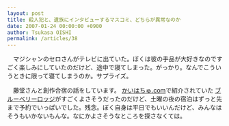 ```yaml
---
layout: post
title: 殺人犯と、遺族にインタビューするマスコミ、どちらが異常なのか
date: 2007-01-24 00:00:00 +0900
author: Tsukasa OISHI
permalink: /articles/38
---
```


　マジシャンのセロさんがテレビに出ていた。ぼくは彼の手品が大好きなのですごく楽しみにしていたのだけど、途中で寝てしまった。がっかり。なんでこういうときに限って寝てしまうのか。サプライズ。

　藤堂さんと創作合宿の話をしています。 [かいはちゅ.com](http://www.kaihachu.com/)で紹介されていた [ブルーベリーロッジ](http://www.tokinosumika.com/gotemba/blueberry.html)がすごくよさそうだったのだけど、土曜の夜の宿泊はずっと先まで予約でいっぱいでした。残念。ぼく自身は平日でもいいんだけど、みんなはそうもいかないもんな。なにかよさそうなところを探さなくては。

